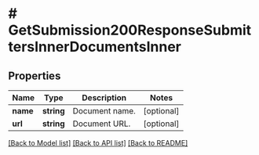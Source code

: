 # # GetSubmission200ResponseSubmittersInnerDocumentsInner

## Properties

Name | Type | Description | Notes
------------ | ------------- | ------------- | -------------
**name** | **string** | Document name. | [optional]
**url** | **string** | Document URL. | [optional]

[[Back to Model list]](../../README.md#models) [[Back to API list]](../../README.md#endpoints) [[Back to README]](../../README.md)
